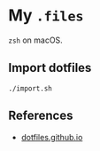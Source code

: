 # My `.files`
`zsh` on macOS.

## Import dotfiles

```shell
./import.sh
```

## References
- [dotfiles.github.io](https://dotfiles.github.io/)
